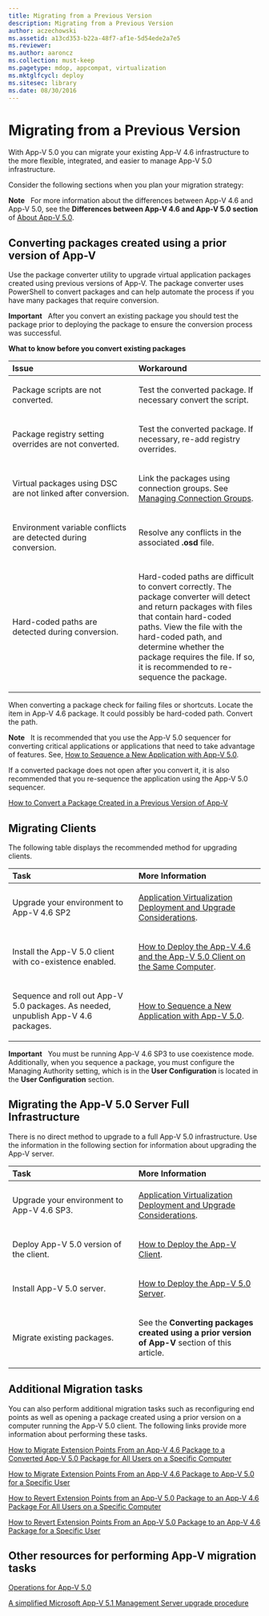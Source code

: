 ```yaml
---
title: Migrating from a Previous Version
description: Migrating from a Previous Version
author: aczechowski
ms.assetid: a13cd353-b22a-48f7-af1e-5d54ede2a7e5
ms.reviewer:
ms.author: aaroncz
ms.collection: must-keep
ms.pagetype: mdop, appcompat, virtualization
ms.mktglfcycl: deploy
ms.sitesec: library
ms.date: 08/30/2016
---
```



# Migrating from a Previous Version


With App-V 5.0 you can migrate your existing App-V 4.6 infrastructure to the more flexible, integrated, and easier to manage App-V 5.0 infrastructure.

Consider the following sections when you plan your migration strategy:

**Note**  
For more information about the differences between App-V 4.6 and App-V 5.0, see the **Differences between App-V 4.6 and App-V 5.0 section** of [About App-V 5.0](about-app-v-50.md).



## Converting packages created using a prior version of App-V


Use the package converter utility to upgrade virtual application packages created using previous versions of App-V. The package converter uses PowerShell to convert packages and can help automate the process if you have many packages that require conversion.

**Important**  
After you convert an existing package you should test the package prior to deploying the package to ensure the conversion process was successful.



**What to know before you convert existing packages**

<table>
<colgroup>
<col width="50%" />
<col width="50%" />
</colgroup>
<thead>
<tr class="header">
<th align="left">Issue</th>
<th align="left">Workaround</th>
</tr>
</thead>
<tbody>
<tr class="odd">
<td align="left"><p>Package scripts are not converted.</p></td>
<td align="left"><p>Test the converted package. If necessary convert the script.</p></td>
</tr>
<tr class="even">
<td align="left"><p>Package registry setting overrides are not converted.</p></td>
<td align="left"><p>Test the converted package. If necessary, re-add registry overrides.</p></td>
</tr>
<tr class="odd">
<td align="left"><p>Virtual packages using DSC are not linked after conversion.</p></td>
<td align="left"><p>Link the packages using connection groups. See <a href="managing-connection-groups.md" data-raw-source="[Managing Connection Groups](managing-connection-groups.md)">Managing Connection Groups</a>.</p></td>
</tr>
<tr class="even">
<td align="left"><p>Environment variable conflicts are detected during conversion.</p></td>
<td align="left"><p>Resolve any conflicts in the associated <strong>.osd</strong> file.</p></td>
</tr>
<tr class="odd">
<td align="left"><p>Hard-coded paths are detected during conversion.</p></td>
<td align="left"><p>Hard-coded paths are difficult to convert correctly. The package converter will detect and return packages with files that contain hard-coded paths. View the file with the hard-coded path, and determine whether the package requires the file. If so, it is recommended to re-sequence the package.</p></td>
</tr>
</tbody>
</table>



When converting a package check for failing files or shortcuts. Locate the item in App-V 4.6 package. It could possibly be hard-coded path. Convert the path.

**Note**  
It is recommended that you use the App-V 5.0 sequencer for converting critical applications or applications that need to take advantage of features. See, [How to Sequence a New Application with App-V 5.0](how-to-sequence-a-new-application-with-app-v-50-beta-gb18030.md).

If a converted package does not open after you convert it, it is also recommended that you re-sequence the application using the App-V 5.0 sequencer.



[How to Convert a Package Created in a Previous Version of App-V](how-to-convert-a-package-created-in-a-previous-version-of-app-v.md)

## Migrating Clients


The following table displays the recommended method for upgrading clients.

<table>
<colgroup>
<col width="50%" />
<col width="50%" />
</colgroup>
<thead>
<tr class="header">
<th align="left">Task</th>
<th align="left">More Information</th>
</tr>
</thead>
<tbody>
<tr class="odd">
<td align="left"><p>Upgrade your environment to App-V 4.6 SP2</p></td>
<td align="left"><p><a href="../appv-v4/application-virtualization-deployment-and-upgrade-considerations-copy.md" data-raw-source="[Application Virtualization Deployment and Upgrade Considerations](../appv-v4/application-virtualization-deployment-and-upgrade-considerations-copy.md)">Application Virtualization Deployment and Upgrade Considerations</a>.</p></td>
</tr>
<tr class="even">
<td align="left"><p>Install the App-V 5.0 client with co-existence enabled.</p></td>
<td align="left"><p><a href="how-to-deploy-the-app-v-46-and-the-app-v--50-client-on-the-same-computer.md" data-raw-source="[How to Deploy the App-V 4.6 and the App-V 5.0 Client on the Same Computer](how-to-deploy-the-app-v-46-and-the-app-v--50-client-on-the-same-computer.md)">How to Deploy the App-V 4.6 and the App-V 5.0 Client on the Same Computer</a>.</p></td>
</tr>
<tr class="odd">
<td align="left"><p>Sequence and roll out App-V 5.0 packages. As needed, unpublish App-V 4.6 packages.</p></td>
<td align="left"><p><a href="how-to-sequence-a-new-application-with-app-v-50-beta-gb18030.md" data-raw-source="[How to Sequence a New Application with App-V 5.0](how-to-sequence-a-new-application-with-app-v-50-beta-gb18030.md)">How to Sequence a New Application with App-V 5.0</a>.</p></td>
</tr>
</tbody>
</table>



**Important**  
You must be running App-V 4.6 SP3 to use coexistence mode. Additionally, when you sequence a package, you must configure the Managing Authority setting, which is in the **User Configuration** is located in the **User Configuration** section.



## Migrating the App-V 5.0 Server Full Infrastructure


There is no direct method to upgrade to a full App-V 5.0 infrastructure. Use the information in the following section for information about upgrading the App-V server.

<table>
<colgroup>
<col width="50%" />
<col width="50%" />
</colgroup>
<thead>
<tr class="header">
<th align="left">Task</th>
<th align="left">More Information</th>
</tr>
</thead>
<tbody>
<tr class="odd">
<td align="left"><p>Upgrade your environment to App-V 4.6 SP3.</p></td>
<td align="left"><p><a href="../appv-v4/application-virtualization-deployment-and-upgrade-considerations-copy.md" data-raw-source="[Application Virtualization Deployment and Upgrade Considerations](../appv-v4/application-virtualization-deployment-and-upgrade-considerations-copy.md)">Application Virtualization Deployment and Upgrade Considerations</a>.</p></td>
</tr>
<tr class="even">
<td align="left"><p>Deploy App-V 5.0 version of the client.</p></td>
<td align="left"><p><a href="how-to-deploy-the-app-v-client-gb18030.md" data-raw-source="[How to Deploy the App-V Client](how-to-deploy-the-app-v-client-gb18030.md)">How to Deploy the App-V Client</a>.</p></td>
</tr>
<tr class="odd">
<td align="left"><p>Install App-V 5.0 server.</p></td>
<td align="left"><p><a href="how-to-deploy-the-app-v-50-server-50sp3.md" data-raw-source="[How to Deploy the App-V 5.0 Server](how-to-deploy-the-app-v-50-server-50sp3.md)">How to Deploy the App-V 5.0 Server</a>.</p></td>
</tr>
<tr class="even">
<td align="left"><p>Migrate existing packages.</p></td>
<td align="left"><p>See the <strong>Converting packages created using a prior version of App-V</strong> section of this article.</p></td>
</tr>
</tbody>
</table>



## Additional Migration tasks


You can also perform additional migration tasks such as reconfiguring end points as well as opening a package created using a prior version on a computer running the App-V 5.0 client. The following links provide more information about performing these tasks.

[How to Migrate Extension Points From an App-V 4.6 Package to a Converted App-V 5.0 Package for All Users on a Specific Computer](how-to-migrate-extension-points-from-an-app-v-46-package-to-a-converted-app-v-50-package-for-all-users-on-a-specific-computer.md)

[How to Migrate Extension Points From an App-V 4.6 Package to App-V 5.0 for a Specific User](how-to-migrate-extension-points-from-an-app-v-46-package-to-app-v-50-for-a-specific-user.md)

[How to Revert Extension Points from an App-V 5.0 Package to an App-V 4.6 Package For All Users on a Specific Computer](how-to-revert-extension-points-from-an-app-v-50-package-to-an-app-v-46-package-for-all-users-on-a-specific-computer.md)

[How to Revert Extension Points From an App-V 5.0 Package to an App-V 4.6 Package for a Specific User](how-to-revert-extension-points-from-an-app-v-50-package-to-an-app-v-46-package-for-a-specific-user.md)







## Other resources for performing App-V migration tasks


[Operations for App-V 5.0](operations-for-app-v-50.md)

[A simplified Microsoft App-V 5.1 Management Server upgrade procedure](https://go.microsoft.com/fwlink/p/?LinkId=786330)









